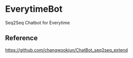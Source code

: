 # EverytimeBot
Seq2Seq Chatbot for Everytime

## Reference

https://github.com/changwookjun/ChatBot_seq2seq_extend

